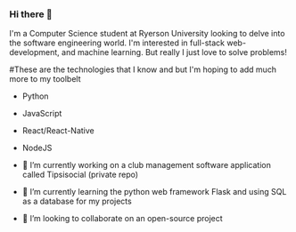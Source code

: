 ### Hi there 👋

I'm a Computer Science student at Ryerson University looking to delve into the software engineering world. I'm interested in full-stack web-development, and machine learning. But really I just love to solve problems! 

#These are the technologies that I know and but I'm hoping to add much more to my toolbelt 
- Python
- JavaScript
- React/React-Native
- NodeJS

- 🔭 I’m currently working on a club management software application called Tipsisocial (private repo)
- 🌱 I’m currently learning the python web framework Flask and using SQL as a database for my projects
- 👯 I’m looking to collaborate on an open-source project


